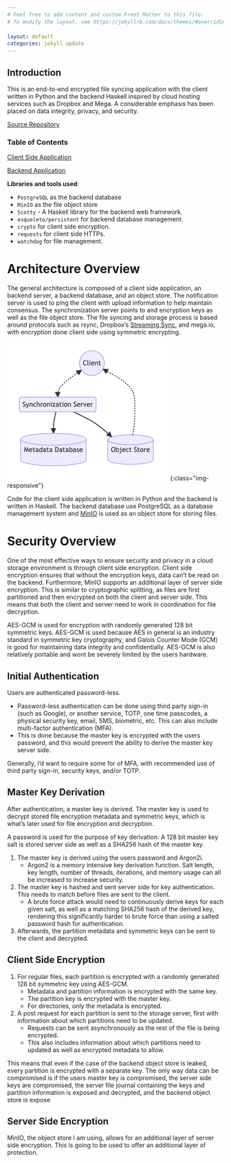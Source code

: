 ```yaml
---
# Feel free to add content and custom Front Matter to this file.
# To modify the layout, see https://jekyllrb.com/docs/themes/#overriding-theme-defaults

layout: default
categories: jekyll update
---
```


## Introduction

This is an end-to-end encrypted file syncing application
with the client written in Python and the backend Haskell inspired by cloud hosting services such as Dropbox and Mega. A considerable emphasis has been placed on data integrity, privacy, and security.

[Source Repository](https://github.com/rudy-reyn/safesync)

### Table of Contents


[Client Side Application](client)

[Backend Application](backend)

**Libraries and tools used**:

- `PostgreSQL` as the backend database
- `MinIO` as the file object store
- `Scotty` - A Haskell library for the backend web framework.
- `esqueleto/persistent` for backend database management.
- `crypto` for client side encryption.
- `requests` for client side HTTPs.
- `watchdog` for file management.

# Architecture Overview

The general architecture is composed of a client side application, an backend server, a backend database, and an object store. The notification server is used to ping the client with upload information to help maintain consensus. The synchronization server points to and encryption keys as well as the file object store. The file syncing and storage process is based around protocols such as rsync, Dropbox’s [Streaming Sync](https://dropbox.tech/infrastructure/streaming-file-synchronization),  and mega.io, with encryption done client side using symmetric encrypting.

![Architecture Overview](assets/architecture-overview.jpg){:class="img-responsive"}


Code for the client side application is written in Python and the backend is written in Haskell. The backend database use PostgreSQL as a database management system and [MinIO](https://min.io/) is used as an object store for storing files.

# Security Overview

One of the most effective ways to ensure security and privacy in a cloud storage environment is through client side encryption. Client side encryption ensures that without the encryption keys, data can’t be read on the backend. Furthermore, MinIO supports an additional layer of server side encryption. This is similar to cryptographic splitting, as files are first partitioned and then encrypted on both the client and server side. This means that both the client and server need to work in coordination for file decryption.

AES-GCM is used for encryption with randomly generated 128 bit symmetric keys. AES-GCM is used because AES in general is an industry standard in symmetric key cryptography, and Galois Counter Mode (GCM) is good for maintaining data integrity and confidentially. AES-GCM is also relatively portable and wont be severely limited by the users hardware.

## Initial Authentication

Users are authenticated password-less.

- Password-less authentication can be done using  third party sign-in (such as Google), or another service, TOTP, one time passcodes, a physical security key, email, SMS, biometric, etc. This can also include multi-factor authentication (MFA).
- This is done because the master key is encrypted with the users password, and this would prevent the ability to derive the master key server side.

Generally, I’d want to require some for of MFA, with recommended use of third party sign-in, security keys, and/or TOTP.

## **Master Key Derivation**

After authentication, a master key is derived. The master key is used to decrypt stored file encryption metadata and symmetric keys, which is what’s later used for file encryption and decryption.

A password is used for the purpose of key derivation. A 128 bit master key salt is stored server side as well as a SHA256 hash of the master key.

1. The master key is derived using the users password and Argon2i.
    - Argon2 is a memory intensive key derivation function. Salt length, key length, number of threads, iterations, and memory usage can all be increased to increase security.
2. The master key is hashed and sent server side for key authentication. This needs to match before files are sent to the client.
    - A brute force attack would need to continuously derive keys for each given salt, as well as a matching SHA256 hash of the derived key, rendering this significantly harder to brute force than using a salted password hash for authentication.
3. Afterwards, the partition metadata and symmetric keys can be sent to the client and decrypted.

## Client Side Encryption

1. For regular files, each partition is encrypted with a randomly generated 128 bit symmetric key using AES-GCM.
    - Metadata and partition information is encrypted with the same key.
    - The partition key is encrypted with the master key.
    - For directories, only the metadata is encrypted.
2. A post request for each partition is sent to the storage server, first with information about which partitions need to be updated.
    - Requests can be sent asynchronously as the rest of the file is being encrypted.
    - This also includes information about which partitions need to updated as well as encrypted metadata to allow.

This means that even if the case of the backend object store is leaked, every partition is encrypted with a separate key. The only way data can be compromised is if the users master key is compromised, the server side keys are compromised, the server file journal containing the keys and partition information is exposed and decrypted, and the backend object store is expose

## Server Side Encryption

MinIO, the object store I am using, allows for an additional layer of server side encryption. This is going to be used to offer an additional layer of protection.
